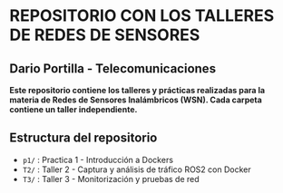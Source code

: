 # REPOSITORIO CON LOS TALLERES DE REDES DE SENSORES
## Dario Portilla - Telecomunicaciones

**Este repositorio contiene los talleres y prácticas realizadas para la materia de Redes de Sensores Inalámbricos (WSN).
Cada carpeta contiene un taller independiente.**

## Estructura del repositorio

- `p1/` : Practica 1 - Introducción a Dockers
- `T2/` : Taller 2 - Captura y análisis de tráfico ROS2 con Docker
- `T3/` : Taller 3 - Monitorización y pruebas de red
